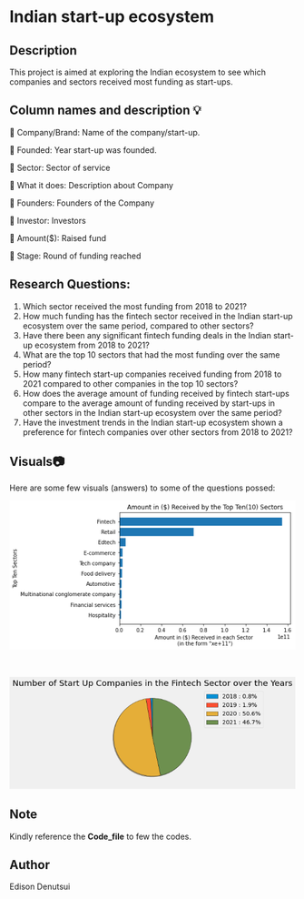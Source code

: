 # Indian start-up ecosystem

## Description
This project is aimed at exploring the Indian ecosystem to see which companies and sectors received most funding as start-ups. 

## Column names and description :bulb:

:gem: Company/Brand: Name of the company/start-up.

:gem: Founded: Year start-up was founded.

:gem: Sector: Sector of service

:gem: What it does: Description about Company

:gem: Founders: Founders of the Company

:gem: Investor: Investors

:gem: Amount($): Raised fund

:gem: Stage: Round of funding reached


## Research Questions:

1. Which sector received the most funding from 2018 to 2021?
2. How much funding has the fintech sector received in the Indian start-up ecosystem over the same period, compared to other sectors?
3. Have there been any significant fintech funding deals in the Indian start-up ecosystem from 2018 to 2021?
4. What are the top 10 sectors that had the most funding over the same period?
5. How many fintech start-up companies received funding from 2018 to 2021 compared to other companies in the top 10 sectors?
6. How does the average amount of funding received by fintech start-ups compare to the average amount of funding received by start-ups in other sectors in the Indian start-up ecosystem over the same period?
7. Have the investment trends in the Indian start-up ecosystem shown a preference for fintech companies over other sectors from 2018 to 2021?

## Visuals:camera:
Here are some few visuals (answers) to some of the questions possed:

![Alt text](Visuals/Amount$_top_10_sectorspng.png)

<br>

![Alt text](Visuals/pie_chart_fintechpng.png)

## Note
Kindly reference the **Code_file** to few the codes.

## Author
Edison Denutsui